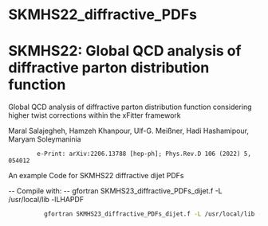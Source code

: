 # SKMHS22_diffractive_PDFs
# SKMHS22: Global QCD analysis of diffractive parton distribution function


 Global QCD analysis of diffractive parton distribution function considering higher twist corrections within the xFitter framework
 
 Maral Salajegheh, Hamzeh Khanpour, Ulf-G. Meißner, Hadi Hashamipour, Maryam Soleymaninia
 
            e-Print: arXiv:2206.13788 [hep-ph];	Phys.Rev.D 106 (2022) 5, 054012



 An example Code for SKMHS22 diffractive dijet PDFs
  
 --    Compile with:
 --    gfortran SKMHS23_diffractive_PDFs_dijet.f -L /usr/local/lib -lLHAPDF

 ```bash 
           gfortran SKMHS23_diffractive_PDFs_dijet.f -L /usr/local/lib -lLHAPDF
```
 
